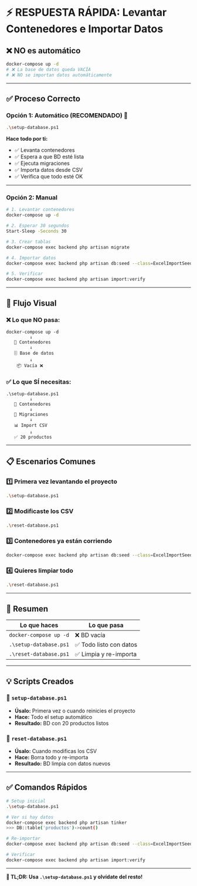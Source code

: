 # ⚡ RESPUESTA RÁPIDA: Levantar Contenedores e Importar Datos

## ❌ NO es automático

```bash
docker-compose up -d
# ❌ La base de datos queda VACÍA
# ❌ NO se importan datos automáticamente
```

---

## ✅ Proceso Correcto

### Opción 1: Automático (RECOMENDADO) 🚀

```bash
.\setup-database.ps1
```

**Hace todo por ti:**
- ✅ Levanta contenedores
- ✅ Espera a que BD esté lista
- ✅ Ejecuta migraciones
- ✅ Importa datos desde CSV
- ✅ Verifica que todo esté OK

---

### Opción 2: Manual

```bash
# 1. Levantar contenedores
docker-compose up -d

# 2. Esperar 30 segundos
Start-Sleep -Seconds 30

# 3. Crear tablas
docker-compose exec backend php artisan migrate

# 4. Importar datos
docker-compose exec backend php artisan db:seed --class=ExcelImportSeeder

# 5. Verificar
docker-compose exec backend php artisan import:verify
```

---

## 🔄 Flujo Visual

### ❌ Lo que NO pasa:

```
docker-compose up -d
         ↓
   🐳 Contenedores
         ↓
   🗄️ Base de datos
         ↓
    📦 Vacía ❌
```

### ✅ Lo que SÍ necesitas:

```
.\setup-database.ps1
         ↓
   🐳 Contenedores
         ↓
   🔧 Migraciones
         ↓
   📊 Import CSV
         ↓
   ✅ 20 productos
```

---

## 📋 Escenarios Comunes

### 1️⃣ Primera vez levantando el proyecto

```bash
.\setup-database.ps1
```

### 2️⃣ Modificaste los CSV

```bash
.\reset-database.ps1
```

### 3️⃣ Contenedores ya están corriendo

```bash
docker-compose exec backend php artisan db:seed --class=ExcelImportSeeder
```

### 4️⃣ Quieres limpiar todo

```bash
.\reset-database.ps1
```

---

## 🎯 Resumen

| Lo que haces | Lo que pasa |
|--------------|-------------|
| `docker-compose up -d` | ❌ BD vacía |
| `.\setup-database.ps1` | ✅ Todo listo con datos |
| `.\reset-database.ps1` | ✅ Limpia y re-importa |

---

## 💡 Scripts Creados

### 📄 `setup-database.ps1`
- **Úsalo:** Primera vez o cuando reinicies el proyecto
- **Hace:** Todo el setup automático
- **Resultado:** BD con 20 productos listos

### 📄 `reset-database.ps1`
- **Úsalo:** Cuando modificas los CSV
- **Hace:** Borra todo y re-importa
- **Resultado:** BD limpia con datos nuevos

---

## ✅ Comandos Rápidos

```bash
# Setup inicial
.\setup-database.ps1

# Ver si hay datos
docker-compose exec backend php artisan tinker
>>> DB::table('productos')->count()

# Re-importar
docker-compose exec backend php artisan db:seed --class=ExcelImportSeeder

# Verificar
docker-compose exec backend php artisan import:verify
```

---

**🚀 TL;DR: Usa `.\setup-database.ps1` y olvídate del resto!**
